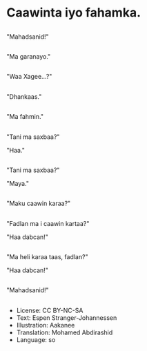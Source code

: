 # Caawinta iyo fahamka.

##
"Mahadsanid!"

##
"Ma garanayo."

##
"Waa Xagee...?"

##
"Dhankaas."

##
"Ma fahmin."

##
"Tani ma saxbaa?"

"Haa."

##
"Tani ma saxbaa?"

"Maya."

##
"Maku caawin karaa?"

##
"Fadlan ma i caawin kartaa?"

"Haa dabcan!"

##
"Ma heli karaa taas, fadlan?"

"Haa dabcan!"

##
"Mahadsanid!"

##
* License: CC BY-NC-SA
* Text: Espen Stranger-Johannessen
* Illustration: Aakanee
* Translation: Mohamed Abdirashid
* Language: so

